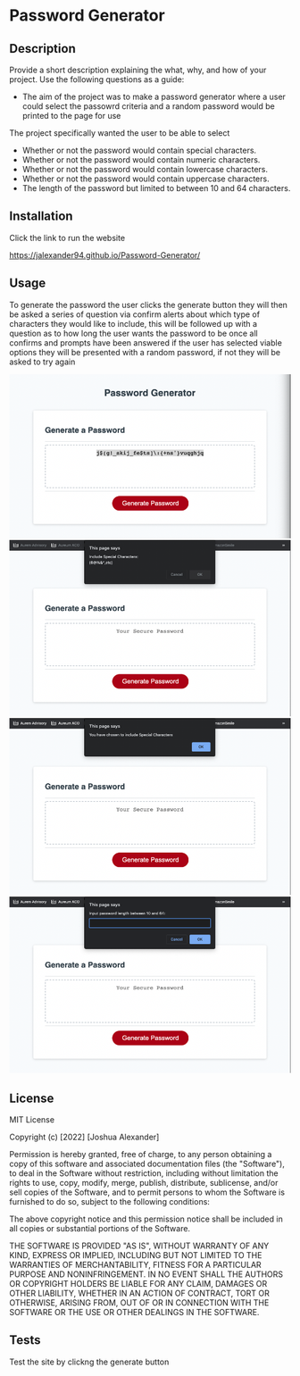 # Password Generator

## Description

Provide a short description explaining the what, why, and how of your project. Use the following questions as a guide:

- The aim of the project was to make a password generator where a user could select the passowrd criteria and a random password would be printed to the page for use

The project specifically wanted the user to be able to select

- Whether or not the password would contain special characters.
- Whether or not the password would contain numeric characters.
- Whether or not the password would contain lowercase characters.
- Whether or not the password would contain uppercase characters.
- The length of the password but limited to between 10 and 64 characters.

## Installation

Click the link to run the website

https://jalexander94.github.io/Password-Generator/

## Usage

To generate the password the user clicks the generate button they will then be asked a series of question via confirm alerts about which type of characters they would like to include, this will be followed up with a question as to how long the user wants the password to be once all confirms and prompts have been answered if the user has selected viable options they will be presented with a random password, if not they will be asked to try again

![screenshot of the webpage with a password generated](https://github.com/JAlexander94/Password-Generator/blob/main/Images/Screenshot%202023-01-17%20at%2021.53.56.png)
![screenshot of the webpage with the first alert asking character preferences](https://github.com/JAlexander94/Password-Generator/blob/main/Images/Screenshot%202023-01-17%20at%2021.55.59.png)
![screenshot of the webpage with the first alert confirmation](https://github.com/JAlexander94/Password-Generator/blob/main/Images/Screenshot%202023-01-17%20at%2021.56.11.png)
![screenshot of the webpage with the prompt asking for length of password](https://github.com/JAlexander94/Password-Generator/blob/main/Images/Screenshot%202023-01-17%20at%2021.56.27.png)

## License

MIT License

Copyright (c) [2022] [Joshua Alexander]

Permission is hereby granted, free of charge, to any person obtaining a copy
of this software and associated documentation files (the "Software"), to deal
in the Software without restriction, including without limitation the rights
to use, copy, modify, merge, publish, distribute, sublicense, and/or sell
copies of the Software, and to permit persons to whom the Software is
furnished to do so, subject to the following conditions:

The above copyright notice and this permission notice shall be included in all
copies or substantial portions of the Software.

THE SOFTWARE IS PROVIDED "AS IS", WITHOUT WARRANTY OF ANY KIND, EXPRESS OR
IMPLIED, INCLUDING BUT NOT LIMITED TO THE WARRANTIES OF MERCHANTABILITY,
FITNESS FOR A PARTICULAR PURPOSE AND NONINFRINGEMENT. IN NO EVENT SHALL THE
AUTHORS OR COPYRIGHT HOLDERS BE LIABLE FOR ANY CLAIM, DAMAGES OR OTHER
LIABILITY, WHETHER IN AN ACTION OF CONTRACT, TORT OR OTHERWISE, ARISING FROM,
OUT OF OR IN CONNECTION WITH THE SOFTWARE OR THE USE OR OTHER DEALINGS IN THE
SOFTWARE.


## Tests

Test the site by clickng the generate button
